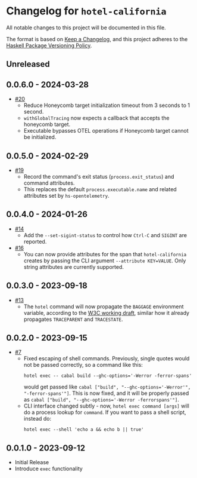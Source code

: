 # Changelog for `hotel-california`

All notable changes to this project will be documented in this file.

The format is based on [Keep a Changelog](https://keepachangelog.com/en/1.0.0/),
and this project adheres to the
[Haskell Package Versioning Policy](https://pvp.haskell.org/).

## Unreleased

## 0.0.6.0 - 2024-03-28

- [#20](https://github.com/parsonsmatt/hotel-california/pull/19/)
    - Reduce Honeycomb target initialization timeout from 3 seconds to 1 second.
    - `withGlobalTracing` now expects a callback that accepts the honeycomb target.
    - Executable bypasses OTEL operations if Honeycomb target cannot be initialized.

## 0.0.5.0 - 2024-02-29

- [#19](https://github.com/parsonsmatt/hotel-california/pull/19/)
    - Record the command's exit status (`process.exit_status`) and command
      attributes.
    - This replaces the default `process.executable.name` and related attributes
      set by `hs-opentelemetry`.

## 0.0.4.0 - 2024-01-26

- [#14](https://github.com/parsonsmatt/hotel-california/pull/14/)
    - Add the `--set-sigint-status` to control how `Ctrl-C` and `SIGINT` are
      reported.
- [#16](https://github.com/parsonsmatt/hotel-california/pull/16)
    - You can now provide attributes for the span that `hotel-california`
      creates by passing the CLI argument `--attribute KEY=VALUE`. Only string
      attributes are currently supported.

## 0.0.3.0 - 2023-09-18

- [#13](https://github.com/parsonsmatt/hotel-california/pull/13)
    - The `hotel` command will now propagate the `BAGGAGE` environment variable,
      according to the [W3C working draft](https://www.w3.org/TR/baggage/),
      similar how it already propagates `TRACEPARENT` and `TRACESTATE`.

## 0.0.2.0 - 2023-09-15

- [#7](https://github.com/parsonsmatt/hotel-california/pull/7)
    - Fixed escaping of shell commands. Previously, single quotes would not be
      passed correctly, so a command like this:
        ```
        hotel exec -- cabal build --ghc-options='-Werror -ferror-spans'
        ```
      would get passed like `cabal ["build", "--ghc-options='-Werror'", "-ferror-spans'"]`.
      This is now fixed, and it will be properly passed as `cabal ["build", "--ghc-options='-Werror -ferrorspans'"]`.
    - CLI interface changed subtly - now, `hotel exec command [args]` will do a
      process lookup for `command`. If you want to pass a shell script, instead
      do:
        ```
        hotel exec --shell 'echo a && echo b || true'
        ```

## 0.0.1.0 - 2023-09-12

- Initial Release
- Introduce `exec` functionality
